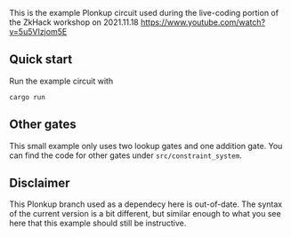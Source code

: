 This is the example Plonkup circuit used during the live-coding portion of the ZkHack workshop on 2021.11.18 https://www.youtube.com/watch?v=5u5VIzjom5E

## Quick start
Run the example circuit with

`cargo run`

## Other gates
This small example only uses two lookup gates and one addition gate. You can find the code for other gates under `src/constraint_system`.

## Disclaimer
This Plonkup branch used as a dependecy here is out-of-date. The syntax of the current version is a bit different, but similar enough to what you see here that this example should still be instructive.